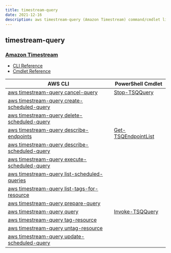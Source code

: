 ```yaml
---
title: timestream-query
date: 2021-12-16
description: aws timestream-query (Amazon Timestream) command/cmdlet list.
---
```


## timestream-query

### [Amazon Timestream](https://aws.amazon.com/timestream/)

* [CLI Reference](https://docs.aws.amazon.com/cli/latest/reference/timestream-query/index.html)
* [Cmdlet Reference](https://docs.aws.amazon.com/powershell/latest/reference/items/TimestreamQuery_cmdlets.html)

|AWS CLI|PowerShell Cmdlet|
|----|----|
|[aws timestream-query cancel-query](https://docs.aws.amazon.com/cli/latest/reference/timestream-query/cancel-query.html)|[Stop-TSQQuery](https://docs.aws.amazon.com/powershell/latest/reference/items/Stop-TSQQuery.html)|
|[aws timestream-query create-scheduled-query](https://docs.aws.amazon.com/cli/latest/reference/timestream-query/create-scheduled-query.html)||
|[aws timestream-query delete-scheduled-query](https://docs.aws.amazon.com/cli/latest/reference/timestream-query/delete-scheduled-query.html)||
|[aws timestream-query describe-endpoints](https://docs.aws.amazon.com/cli/latest/reference/timestream-query/describe-endpoints.html)|[Get-TSQEndpointList](https://docs.aws.amazon.com/powershell/latest/reference/items/Get-TSQEndpointList.html)|
|[aws timestream-query describe-scheduled-query](https://docs.aws.amazon.com/cli/latest/reference/timestream-query/describe-scheduled-query.html)||
|[aws timestream-query execute-scheduled-query](https://docs.aws.amazon.com/cli/latest/reference/timestream-query/execute-scheduled-query.html)||
|[aws timestream-query list-scheduled-queries](https://docs.aws.amazon.com/cli/latest/reference/timestream-query/list-scheduled-queries.html)||
|[aws timestream-query list-tags-for-resource](https://docs.aws.amazon.com/cli/latest/reference/timestream-query/list-tags-for-resource.html)||
|[aws timestream-query prepare-query](https://docs.aws.amazon.com/cli/latest/reference/timestream-query/prepare-query.html)||
|[aws timestream-query query](https://docs.aws.amazon.com/cli/latest/reference/timestream-query/query.html)|[Invoke-TSQQuery](https://docs.aws.amazon.com/powershell/latest/reference/items/Invoke-TSQQuery.html)|
|[aws timestream-query tag-resource](https://docs.aws.amazon.com/cli/latest/reference/timestream-query/tag-resource.html)||
|[aws timestream-query untag-resource](https://docs.aws.amazon.com/cli/latest/reference/timestream-query/untag-resource.html)||
|[aws timestream-query update-scheduled-query](https://docs.aws.amazon.com/cli/latest/reference/timestream-query/update-scheduled-query.html)||

